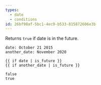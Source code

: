 ```yaml
---
types:
  - date
  - conditions
id: 26bf98af-5bc1-4ec9-b533-815872606e3b
---
```

Returns `true` if date is in the future.

```.language-yaml
date: October 21 2015
another_date: November 2020
```

```
{{ if date | is_future }}
{{ if another_date | is_future }}
```

```.language-output
false
true
```
